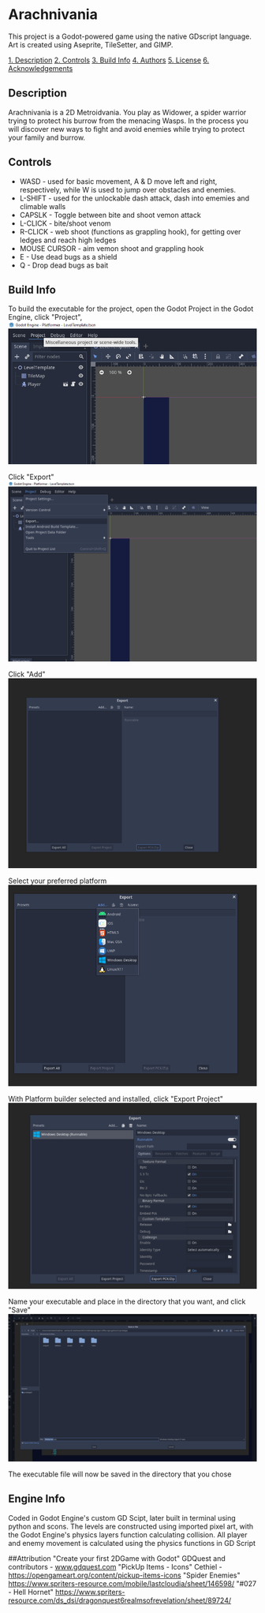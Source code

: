 # Arachnivania

This project is a Godot-powered game using the native GDscript language. Art is created using Aseprite, TileSetter, and GIMP.

[1. Description](#desription)
[2. Controls](#controls)
[3. Build Info](#build-info)
[4. Authors](https://github.com/IUS-CS/project-coffee-capo-games/blob/main/AUTHORS.txt)
[5. License](https://github.com/IUS-CS/project-coffee-capo-games/blob/main/LICENSE.txt)
[6. Acknowledgements](#acknowledgements)

## Description

Arachnivania is a 2D Metroidvania. You play as Widower, a spider warrior trying to protect his burrow from the menacing Wasps. In the process you will discover new ways to fight and avoid enemies while trying to protect your family and burrow.

## Controls

* WASD - used for basic movement, A & D move left and right, respectively, while W is used to jump over obstacles and enemies.
* L-SHIFT - used for the unlockable dash attack, dash into ememies and climable walls
* CAPSLK - Toggle between bite and shoot vemon attack
* L-CLICK - bite/shoot venom
* R-CLICK - web shoot (functions as grappling hook), for getting over ledges and reach high ledges
* MOUSE CURSOR - aim vemon shoot and grappling hook
* E - Use dead bugs as a shield
* Q - Drop dead bugs as bait

## Build Info

To build the executable for the project, open the Godot Project in the Godot Engine, click "Project",![Godot Project Button](src/assets/ScreenShots/Godot_Project_button.png)

Click "Export" ![Godot Export Button](src/assets/ScreenShots/Godot_Export_button.png)

Click "Add" ![Godot Add Button](src/assets/ScreenShots/Godot_Add_button.png)

Select your preferred platform ![Godot Platform Button](src/assets/ScreenShots/Godot_Platform_Button.png)

With Platform builder selected and installed, click "Export Project"
![Godot Export Project Button](src/assets/ScreenShots/Godot_Export_Project_Button.png)

Name your executable and place in the directory that you want, and click "Save"
![Godot Save Button](src/assets/ScreenShots/Godot_Save_Button.png)

The executable file will now be saved in the directory that you chose


## Engine Info

Coded in Godot Engine's custom GD Scipt, later built in terminal using python and scons.
The levels are constructed using imported pixel art, with the Godot Engine's physics layers function calculating collision. All player and enemy movement is calculated using the physics functions in GD Script

##Attribution
"Create your first 2DGame with Godot" GDQuest and contributors - www.gdquest.com
"PickUp Items - Icons" Cethiel - https://opengameart.org/content/pickup-items-icons
"Spider Enemies" https://www.spriters-resource.com/mobile/lastcloudia/sheet/146598/
"#027 - Hell Hornet" https://www.spriters-resource.com/ds_dsi/dragonquest6realmsofrevelation/sheet/89724/
